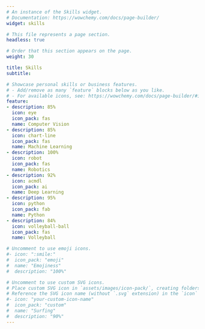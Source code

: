 ```yaml
---
# An instance of the Skills widget.
# Documentation: https://wowchemy.com/docs/page-builder/
widget: skills

# This file represents a page section.
headless: true

# Order that this section appears on the page.
weight: 30

title: Skills
subtitle:

# Showcase personal skills or business features.
# - Add/remove as many `feature` blocks below as you like.
# - For available icons, see: https://wowchemy.com/docs/page-builder/#icons
feature:
- description: 85%
  icon: eye
  icon_pack: fas
  name: Computer Vision
- description: 85%
  icon: chart-line
  icon_pack: fas
  name: Machine Learning
- description: 100%
  icon: robot
  icon_pack: fas
  name: Robotics
- description: 92%
  icon: acmdl
  icon_pack: ai
  name: Deep Learning
- description: 95%
  icon: python
  icon_pack: fab
  name: Python
- description: 84%
  icon: volleyball-ball
  icon_pack: fas
  name: Volleyball

# Uncomment to use emoji icons.
#- icon: ":smile:"
#  icon_pack: "emoji"
#  name: "Emojiness"
#  description: "100%"  

# Uncomment to use custom SVG icons.
# Place custom SVG icon in `assets/images/icon-pack/`, creating folders if necessary.
# Reference the SVG icon name (without `.svg` extension) in the `icon` field.
#- icon: "your-custom-icon-name"
#  icon_pack: "custom"
#  name: "Surfing"
#  description: "90%"
---
```

